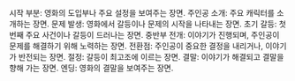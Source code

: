 시작 부분: 영화의 도입부나 주요 설정을 보여주는 장면.
주인공 소개: 주요 캐릭터를 소개하는 장면.
문제 발생: 영화에서 갈등이나 문제의 시작을 나타내는 장면.
초기 갈등: 첫 번째 주요 사건이나 갈등이 드러나는 장면.
중반부 전개: 이야기가 진행되며, 주인공이 문제를 해결하기 위해 노력하는 장면.
전환점: 주인공이 중요한 결정을 내리거나, 이야기가 반전되는 장면.
절정: 갈등이 최고조에 이르는 장면.
결말: 이야기가 해결되고 결말을 향해 가는 장면.
엔딩: 영화의 결말을 보여주는 장면.